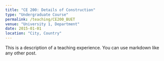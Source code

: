 ```yaml
---
title: "CE 200: Details of Construction"
type: "Undergraduate Course"
permalink: /teaching/CE200_BUET
venue: "University 1, Department"
date: 2015-01-01
location: "City, Country"
---
```


This is a description of a teaching experience. You can use markdown like any other post.
